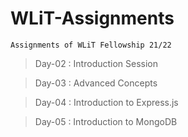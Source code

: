 # WLiT-Assignments

`Assignments of WLiT Fellowship 21/22`
>Day-02 : Introduction Session

>Day-03 : Advanced Concepts

>Day-04 : Introduction to Express.js

>Day-05 : Introduction to MongoDB

